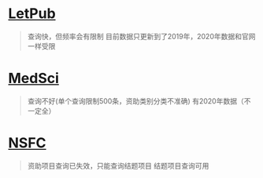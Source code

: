 # [LetPub](http://www.letpub.com.cn/index.php?page=grant)
> 查询快，但频率会有限制
> 目前数据只更新到了2019年，2020年数据和官网一样受限


# [MedSci](https://www.medsci.cn/sci/nsfc.do)
> 查询不好(单个查询限制500条，资助类别分类不准确)
> 有2020年数据（不一定全）


# [NSFC](http://output.nsfc.gov.cn/)
> 资助项目查询已失效，只能查询结题项目
> 结题项目查询可用
